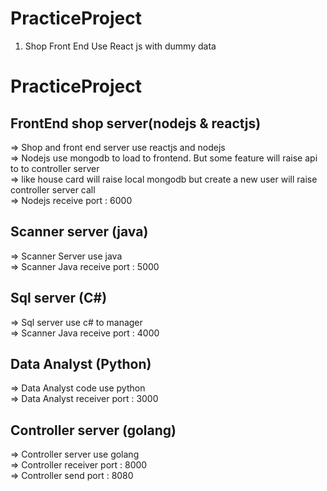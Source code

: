 # PracticeProject
1. Shop Front End Use React js with dummy data

# PracticeProject
## FrontEnd shop server(nodejs & reactjs)
=> Shop and front end server use reactjs and nodejs<br>
=> Nodejs use mongodb to load to frontend. But some feature will raise api to to controller server<br>
=> like house card will raise local mongodb but create a new user will raise controller server call<br>
=> Nodejs receive port  : 6000

## Scanner server (java)
=>  Scanner Server use java <br>
=>  Scanner Java receive port : 5000<br>

## Sql server (C#)
=>  Sql server use c# to manager<br>
=>  Scanner Java receive port : 4000<br>

## Data Analyst (Python)
=> Data Analyst code use python<br>
=> Data Analyst receiver port : 3000<br>

## Controller server (golang)
=> Controller server use golang<br>
=> Controller receiver port : 8000<br>
=> Controller send port : 8080<br>



